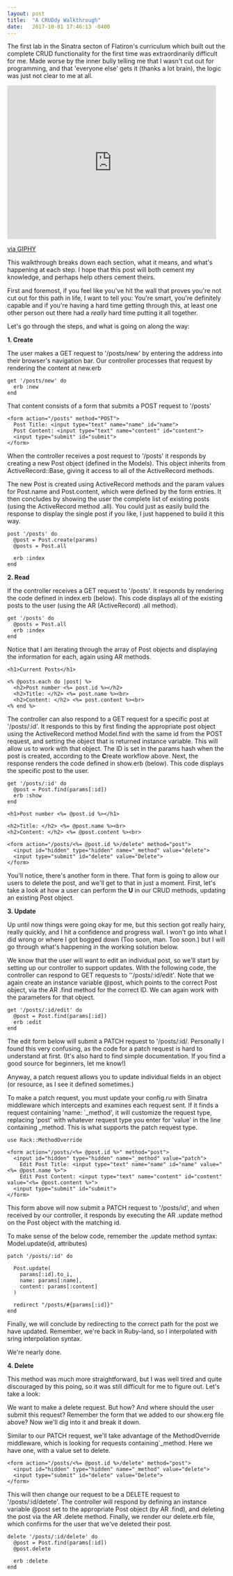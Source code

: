 ```yaml
---
layout: post
title:  "A CRUDdy Walkthrough"
date:   2017-10-01 17:46:13 -0400
---
```



The first lab in the Sinatra secton of Flatiron's curriculum which built out the complete CRUD functionality for the first time was extraordinarily difficult for me. Made worse by the inner bully telling me that I wasn't cut out for programming, and that 'everyone else' gets it (thanks a lot brain), the logic was just not clear to me at all. 

<iframe src="https://giphy.com/embed/wkhtMgJ48QdBS" width="480" height="353" frameBorder="0" class="giphy-embed" allowFullScreen></iframe><p><a href="https://giphy.com/gifs/crying-sobs-wkhtMgJ48QdBS">via GIPHY</a></p>

This walkthrough breaks down each section, what it means, and what's happening at each step. I hope that this post will both cement my knowledge, and perhaps help others cement theirs. 

First and foremost, if you feel like you've hit the wall that proves you're not cut out for this path in life, I want to tell you: You're smart, you're definitely capable and if you're having a hard time getting through this, at least one other person out there had a *really* hard time putting it all together.


Let's go through the steps, and what is going on along the way:

**1. Create**

The user makes a GET request to '/posts/new' by entering the address into their browser's navigation bar.
Our controller processes that request by rendering the content at new.erb

```
get '/posts/new' do
  erb :new
end
```

That content consists of a form that submits a POST request to '/posts'

```
<form action="/posts" method="POST">
  Post Title: <input type="text" name="name" id="name">
  Post Content: <input type="text" name="content" id="content">
  <input type="submit" id="submit">
</form>
```

When the controller receives a post request to '/posts' it responds by creating a new Post object (defined in the Models). This object inherits from ActiveRecord::Base, giving it access to all of the ActiveRecord methods. 

The new Post is created using ActiveRecord methods and the param values for Post.name and Post.content, which were defined by the form entries. It then concludes by showing the user the complete list of existing posts (using the ActiveRecord method .all). You could just as easily build the response to display the single post if you like, I just happened to build it this way.

```
post '/posts' do
  @post = Post.create(params)
  @posts = Post.all
	
  erb :index
end
```

**2. Read**

If the controller receives a GET request to '/posts'. It responds by rendering the code defined in index.erb (below). This code displays all of the existing posts to the user (using the AR (ActiveRecord) .all method).

```
get '/posts' do
  @posts = Post.all
  erb :index
end
```

Notice that I am iterating through the array of Post objects and displaying the information for each, again using AR methods.

```
<h1>Current Posts</h1>

<% @posts.each do |post| %>
  <h2>Post number <%= post.id %></h2>
  <h2>Title: </h2> <%= post.name %><br>
  <h2>Content: </h2> <%= post.content %><br>
<% end %>
```

The controller can also respond to a GET request for a specific post at '/posts/:id'. It responds to this by first finding the appropriate post object using the ActiveRecord method Model.find with the same id from the POST request, and setting the object that is returned instance variable. This will allow us to work with that object. The ID is set in the params hash when the post is created, according to the **C**reate workflow above. Next, the response renders the code defined in show.erb (below). This code displays the specific post to the user.

```
get '/posts/:id' do
  @post = Post.find(params[:id])
  erb :show
end
```

```
<h1>Post number <%= @post.id %></h1>

<h2>Title: </h2> <%= @post.name %><br>
<h2>Content: </h2> <%= @post.content %><br>

<form action="/posts/<%= @post.id %>/delete" method="post">
  <input id="hidden" type="hidden" name="_method" value="delete">
  <input type="submit" id="delete" value="Delete">
</form>
```

You'll notice, there's another form in there. That form is going to allow our users to delete the post, and we'll get to that in just a moment. First, let's take a look at how a user can perform the **U** in our CRUD methods, updating an existing Post object.

**3. Update**

Up until now things were going okay for me, but this section got really hairy, really quickly, and I hit a confidence and progress wall. I won't go into what I did wrong or where I got bogged down (Too soon, man. Too soon.) but I will go through what's happening in the working solution below. 

We know that the user will want to edit an individual post, so we'll start by setting up our controller to support updates. With the following code, the controller can respond to GET requests to ''/posts/:id/edit'. Note that we again create an instance variable @post, which points to the correct Post object, via the AR .find method for the correct ID. We can again work with the parameters for that object.

```
get '/posts/:id/edit' do
  @post = Post.find(params[:id])
  erb :edit
end
```

The edit form  below will submit a PATCH request to '/posts/:id/. Personally I found this very confusing, as the code for a patch request is hard to understand at first. (It's also hard to find simple documentation. If you find a good source for beginners, let me know!) 

Anyway, a patch request allows you to update individual fields in an object (or resource, as I see it defined sometimes.) 

To make a patch request, you must update your config.ru with Sinatra middleware which intercepts and examines each request sent. If it finds a request containing 'name: `_method', it will customize the request type, replacing 'post' with whatever request type you enter for 'value' in the line containing _method. This is what supports the patch request type. 

```
use Rack::MethodOverride 

<form action="/posts/<%= @post.id %>" method="post">
  <input id="hidden" type="hidden" name="_method" value="patch">
    Edit Post Title: <input type="text" name="name" id="name" value="<%= @post.name %>">
    Edit Post Content: <input type="text" name="content" id="content" value="<%= @post.content %>">
  <input type="submit" id="submit">
</form>
```

This form above will now submit a PATCH request to '/posts/id', and when received by our controller, it responds by executing the AR .update method on the Post object with the matching id. 

To make sense of the below code, remember the .update method syntax: Model.update(id, attributes)

```
patch '/posts/:id' do

  Post.update(
    params[:id].to_i,
    name: params[:name],
    content: params[:content]
  )

  redirect "/posts/#{params[:id]}"
end
```

Finally, we will conclude by redirecting to the correct path for the post we have updated. Remember, we're back in Ruby-land, so I interpolated with sring interpolation syntax.

We're nearly done.

**4. Delete**

This method was much more straightforward, but I was well tired and quite discouraged by this poing, so it was still difficult for me to figure out. Let's take a look:

We want to make a delete request. But how? And where should the user submit this request? Remember the form that we added to our show.erg file above? Now we'll dig into it and break it down.

Similar to our PATCH request, we'll take advantage of the MethodOverride middleware, which is looking for requests containing`_method. Here we have one, with a value set to delete. 

```
<form action="/posts/<%= @post.id %>/delete" method="post">
  <input id="hidden" type="hidden" name="_method" value="delete">
  <input type="submit" id="delete" value="Delete">
</form>
```

This will then change our request to be a DELETE request to '/posts/:id/detete'. The controller will respond by defining an instance variable @post set to the appropriate Post object (by AR .find), and deleting the post via the AR .delete method. Finally, we render our delete.erb file, which confirms for the user that we've deleted their post.

```
delete '/posts/:id/delete' do
  @post = Post.find(params[:id])
  @post.delete

  erb :delete
end
```


